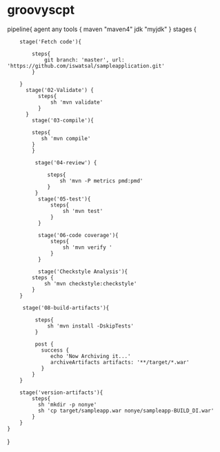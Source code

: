 # groovyscpt

pipeline{
    agent any
    tools {
        maven "maven4"
        jdk "myjdk"
    }
    stages {
        
        stage('Fetch code'){
            
            steps{
                git branch: 'master', url: 'https://github.com/iswatsal/sampleapplication.git'
            }
            
        }
          stage('02-Validate') {
              steps{
                  sh 'mvn validate'
              }
          }
            stage('03-compile'){
                
	        steps{
	           sh 'mvn compile'
	        }
            } 
            
             stage('04-review') {
                 
                 steps{
                     sh 'mvn -P metrics pmd:pmd'
                 }
             }
              stage('05-test'){
                  steps{
                      sh 'mvn test'
                  }
              }
              
              stage('06-code coverage'){
                  steps{
                      sh 'mvn verify '
                  }
              }
              
              stage('Checkstyle Analysis'){
            steps {
                sh 'mvn checkstyle:checkstyle'
            }
        }
        
         stage('08-build-artifacts'){
             
             steps{
                 sh 'mvn install -DskipTests'
             }
         
             post {
	           success {
	              echo 'Now Archiving it...'
	              archiveArtifacts artifacts: '**/target/*.war'
	           }
	        }
        }
        
        stage('version-artifacts'){
            steps{
              sh 'mkdir -p nonye'
              sh 'cp target/sampleapp.war nonye/sampleapp-BUILD_DI.war'
            }
        }
    }
    
    
}
